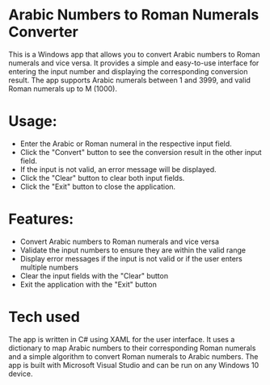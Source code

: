 # Arabic Numbers to Roman Numerals Converter
This is a Windows app that allows you to convert Arabic numbers to Roman numerals and vice versa. It provides a simple and easy-to-use interface for entering the input number and displaying the corresponding conversion result. The app supports Arabic numerals between 1 and 3999, and valid Roman numerals up to M (1000).

# Usage:
* Enter the Arabic or Roman numeral in the respective input field.
* Click the "Convert" button to see the conversion result in the other input field.
* If the input is not valid, an error message will be displayed.
* Click the "Clear" button to clear both input fields.
* Click the "Exit" button to close the application.

# Features:
* Convert Arabic numbers to Roman numerals and vice versa
* Validate the input numbers to ensure they are within the valid range
* Display error messages if the input is not valid or if the user enters multiple numbers
* Clear the input fields with the "Clear" button
* Exit the application with the "Exit" button

# Tech used
The app is written in C# using XAML for the user interface. 
It uses a dictionary to map Arabic numbers to their corresponding Roman numerals and a simple algorithm to convert Roman numerals to Arabic numbers. 
The app is built with Microsoft Visual Studio and can be run on any Windows 10 device.
